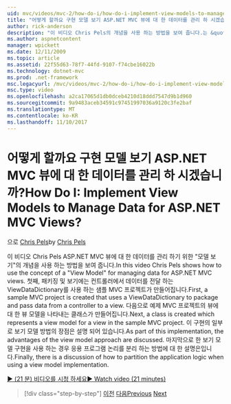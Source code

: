 ```yaml
---
uid: mvc/videos/mvc-2/how-do-i/how-do-i-implement-view-models-to-manage-data-for-aspnet-mvc-views
title: "어떻게 할까요 구현 모델 보기 ASP.NET MVC 뷰에 대 한 데이터를 관리 하 시겠습니까? | Microsoft 문서"
author: rick-anderson
description: "이 비디오 Chris Pels의 개념을 사용 하는 방법을 보여 줍니다.는 &quot;뷰 모델&quot; ASP.NET MVC 뷰에 대 한 데이터를 관리 합니다. 먼저 예제 MVC 프로젝트 cre는 중..."
ms.author: aspnetcontent
manager: wpickett
ms.date: 12/11/2009
ms.topic: article
ms.assetid: 22f55d63-78f7-44fd-9107-f74cbe16022b
ms.technology: dotnet-mvc
ms.prod: .net-framework
msc.legacyurl: /mvc/videos/mvc-2/how-do-i/how-do-i-implement-view-models-to-manage-data-for-aspnet-mvc-views
msc.type: video
ms.openlocfilehash: a2ca17065d1db0dceb4210d18ddd7547d9b1d960
ms.sourcegitcommit: 9a9483aceb34591c97451997036a9120c3fe2baf
ms.translationtype: MT
ms.contentlocale: ko-KR
ms.lasthandoff: 11/10/2017
---
```

<a name="how-do-i-implement-view--models-to-manage-data-for-aspnet-mvc-views"></a><span data-ttu-id="32035-105">어떻게 할까요 구현 모델 보기 ASP.NET MVC 뷰에 대 한 데이터를 관리 하 시겠습니까?</span><span class="sxs-lookup"><span data-stu-id="32035-105">How Do I: Implement View  Models to Manage Data for ASP.NET MVC Views?</span></span>
====================
<span data-ttu-id="32035-106">으로 [Chris Pels](https://twitter.com/chrispels)</span><span class="sxs-lookup"><span data-stu-id="32035-106">by [Chris Pels](https://twitter.com/chrispels)</span></span>

<span data-ttu-id="32035-107">이 비디오 Chris Pels ASP.NET MVC 뷰에 대 한 데이터를 관리 하기 위한 "모델 보기"의 개념을 사용 하는 방법을 보여 줍니다.</span><span class="sxs-lookup"><span data-stu-id="32035-107">In this video Chris Pels shows how to use the concept of a "View Model" for managing data for ASP.NET MVC views.</span></span> <span data-ttu-id="32035-108">첫째, 패키징 및 보기에는 컨트롤러에서 데이터를 전달 하는 ViewDataDictionary를 사용 하는 샘플 MVC 프로젝트가 만들어집니다.</span><span class="sxs-lookup"><span data-stu-id="32035-108">First, a sample MVC project is created that uses a ViewDataDictionary to package and pass data from a controller to a view.</span></span> <span data-ttu-id="32035-109">다음으로 예제 MVC 프로젝트의 뷰에 대 한 뷰 모델을 나타내는 클래스가 만들어집니다.</span><span class="sxs-lookup"><span data-stu-id="32035-109">Next, a class is created which represents a view model for a view in the sample MVC project.</span></span> <span data-ttu-id="32035-110">이 구현의 일부로 보기 모델 방법의 장점은 설명 되어 있습니다.</span><span class="sxs-lookup"><span data-stu-id="32035-110">As part of this implementation, the advantages of the view model approach are discussed.</span></span> <span data-ttu-id="32035-111">마지막으로 한 보기 모델 구현을 사용 하는 경우 응용 프로그램 논리를 분리 하는 방법에 대 한 설명은입니다.</span><span class="sxs-lookup"><span data-stu-id="32035-111">Finally, there is a discussion of how to partition the application logic when using a view model implementation.</span></span>

[<span data-ttu-id="32035-112">&#9654; (21 분) 비디오를 시청 하세요</span><span class="sxs-lookup"><span data-stu-id="32035-112">&#9654; Watch video (21 minutes)</span></span>](https://channel9.msdn.com/Blogs/ASP-NET-Site-Videos/how-do-i-implement-view-models-to-manage-data-for-aspnet-mvc-views)

>[!div class="step-by-step"]
<span data-ttu-id="32035-113">[이전](how-do-i-work-with-data-in-aspnet-mvc-partial-views.md)
[다음](how-do-i-create-a-custom-html-helper-for-an-mvc-application.md)</span><span class="sxs-lookup"><span data-stu-id="32035-113">[Previous](how-do-i-work-with-data-in-aspnet-mvc-partial-views.md)
[Next](how-do-i-create-a-custom-html-helper-for-an-mvc-application.md)</span></span>
